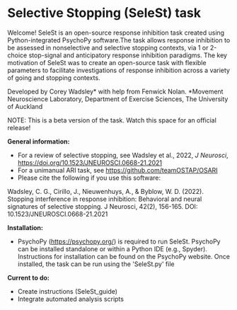 # Selective Stopping (SeleSt) task

Welcome! SeleSt is an open-source response inhibition task created using Python-integrated PsychoPy software.The task allows response inhibition to be assessed in nonselective and selective stopping contexts, via 1 or 2-choice stop-signal and anticipatory response inhibition paradigms. The key motivation of SeleSt was to create an open-source task with flexible parameters to facilitate investigations of response inhibition across a variety of going and stopping contexts.

Developed by Corey Wadsley* with help from Fenwick Nolan.
*Movement Neuroscience Laboratory, Department of Exercise Sciences, The University of Auckland

NOTE: This is a beta version of the task. Watch this space for an official release!

**General information:**
- For a review of selective stopping, see Wadsley et al., 2022, _J Neurosci_, https://doi.org/10.1523/JNEUROSCI.0668-21.2021
- For a unimanual ARI task, see https://github.com/teamOSTAP/OSARI
- Please cite the following if you use this software:
    
Wadsley, C. G., Cirillo, J., Nieuwenhuys, A., & Byblow, W. D. (2022). Stopping interference in response inhibition: Behavioral and neural signatures of selective stopping. J Neurosci, 42(2), 156-165. DOI: 10.1523/JNEUROSCI.0668-21.2021 

**Installation:**
- PsychoPy (https://psychopy.org/) is required to run SeleSt. PsychoPy can be installed standalone or within a Python IDE (e.g., Spyder). Instructions for installation can be found on the PsychoPy website. Once installed, the task can be run using the 'SeleSt.py' file

**Current to do:**
- Create instructions (SeleSt_guide)
- Integrate automated analysis scripts
